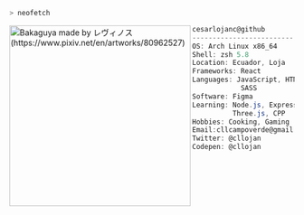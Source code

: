 <!---
```zsh
> ./saludo.sh
Hola, Soy Cesar Lojan 👋
```
--->
```zsh
> neofetch
```


  <img align="left"   src="https://upload.wikimedia.org/wikipedia/commons/thumb/3/35/Tux.svg/402px-Tux.svg.png" alt="Bakaguya made by レヴィノス (https://www.pixiv.net/en/artworks/80962527)" width="320" /> 


```csharp
cesarlojanc@github
-------------------------
OS: Arch Linux x86_64
Shell: zsh 5.8
Location: Ecuador, Loja
Frameworks: React
Languages: JavaScript, HTML, CSS,
            SASS
Software: Figma
Learning: Node.js, Express, PostgreSQL,
          Three.js, CPP
Hobbies: Cooking, Gaming
Email:cllcampoverde@gmail.com
Twitter: @cllojan
Codepen: @cllojan
```

